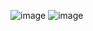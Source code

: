 
![image](https://user-images.githubusercontent.com/64083148/162928568-4773c9af-38da-4b62-95fd-825a1bb43a71.png)
![image](https://user-images.githubusercontent.com/64083148/162928655-051962fe-11d1-476a-8438-22f6d7fd79b9.png)

